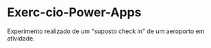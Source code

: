 # Exerc-cio-Power-Apps
Experimento realizado de um "suposto check in" de um aeroporto em atividade.

